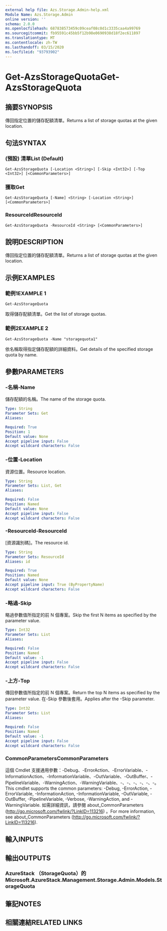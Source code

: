 ```yaml
---
external help file: Azs.Storage.Admin-help.xml
Module Name: Azs.Storage.Admin
online version: ''
schema: 2.0.0
ms.openlocfilehash: 687838573459c09ceaf08c0d1c3335caa4a99769
ms.sourcegitcommit: fb95591c45bb5f12b98e0690938d18f2ec611897
ms.translationtype: MT
ms.contentlocale: zh-TW
ms.lasthandoff: 03/15/2020
ms.locfileid: "93793902"
---
```

# <span data-ttu-id="5bb96-101">Get-AzsStorageQuota</span><span class="sxs-lookup"><span data-stu-id="5bb96-101">Get-AzsStorageQuota</span></span>

## <span data-ttu-id="5bb96-102">摘要</span><span class="sxs-lookup"><span data-stu-id="5bb96-102">SYNOPSIS</span></span>
<span data-ttu-id="5bb96-103">傳回指定位置的儲存配額清單。</span><span class="sxs-lookup"><span data-stu-id="5bb96-103">Returns a list of storage quotas at the given location.</span></span>

## <span data-ttu-id="5bb96-104">句法</span><span class="sxs-lookup"><span data-stu-id="5bb96-104">SYNTAX</span></span>

### <span data-ttu-id="5bb96-105"> (預設) 清單</span><span class="sxs-lookup"><span data-stu-id="5bb96-105">List (Default)</span></span>
```
Get-AzsStorageQuota [-Location <String>] [-Skip <Int32>] [-Top <Int32>] [<CommonParameters>]
```

### <span data-ttu-id="5bb96-106">獲取</span><span class="sxs-lookup"><span data-stu-id="5bb96-106">Get</span></span>
```
Get-AzsStorageQuota [-Name] <String> [-Location <String>] [<CommonParameters>]
```

### <span data-ttu-id="5bb96-107">ResourceId</span><span class="sxs-lookup"><span data-stu-id="5bb96-107">ResourceId</span></span>
```
Get-AzsStorageQuota -ResourceId <String> [<CommonParameters>]
```

## <span data-ttu-id="5bb96-108">說明</span><span class="sxs-lookup"><span data-stu-id="5bb96-108">DESCRIPTION</span></span>
<span data-ttu-id="5bb96-109">傳回指定位置的儲存配額清單。</span><span class="sxs-lookup"><span data-stu-id="5bb96-109">Returns a list of storage quotas at the given location.</span></span>

## <span data-ttu-id="5bb96-110">示例</span><span class="sxs-lookup"><span data-stu-id="5bb96-110">EXAMPLES</span></span>

### <span data-ttu-id="5bb96-111">範例1</span><span class="sxs-lookup"><span data-stu-id="5bb96-111">EXAMPLE 1</span></span>
```
Get-AzsStorageQuota
```

<span data-ttu-id="5bb96-112">取得儲存配額清單。</span><span class="sxs-lookup"><span data-stu-id="5bb96-112">Get the list of storage quotas.</span></span>

### <span data-ttu-id="5bb96-113">範例2</span><span class="sxs-lookup"><span data-stu-id="5bb96-113">EXAMPLE 2</span></span>
```
Get-AzsStorageQuota -Name "storagequota1"
```

<span data-ttu-id="5bb96-114">依名稱取得指定儲存配額的詳細資料。</span><span class="sxs-lookup"><span data-stu-id="5bb96-114">Get details of the specified storage quota by name.</span></span>

## <span data-ttu-id="5bb96-115">參數</span><span class="sxs-lookup"><span data-stu-id="5bb96-115">PARAMETERS</span></span>

### <span data-ttu-id="5bb96-116">-名稱</span><span class="sxs-lookup"><span data-stu-id="5bb96-116">-Name</span></span>
<span data-ttu-id="5bb96-117">儲存配額的名稱。</span><span class="sxs-lookup"><span data-stu-id="5bb96-117">The name of the storage quota.</span></span>

```yaml
Type: String
Parameter Sets: Get
Aliases:

Required: True
Position: 1
Default value: None
Accept pipeline input: False
Accept wildcard characters: False
```

### <span data-ttu-id="5bb96-118">-位置</span><span class="sxs-lookup"><span data-stu-id="5bb96-118">-Location</span></span>
<span data-ttu-id="5bb96-119">資源位置。</span><span class="sxs-lookup"><span data-stu-id="5bb96-119">Resource location.</span></span>

```yaml
Type: String
Parameter Sets: List, Get
Aliases:

Required: False
Position: Named
Default value: None
Accept pipeline input: False
Accept wildcard characters: False
```

### <span data-ttu-id="5bb96-120">-ResourceId</span><span class="sxs-lookup"><span data-stu-id="5bb96-120">-ResourceId</span></span>
<span data-ttu-id="5bb96-121">[資源識別碼]。</span><span class="sxs-lookup"><span data-stu-id="5bb96-121">The resource id.</span></span>

```yaml
Type: String
Parameter Sets: ResourceId
Aliases: id

Required: True
Position: Named
Default value: None
Accept pipeline input: True (ByPropertyName)
Accept wildcard characters: False
```

### <span data-ttu-id="5bb96-122">-略過</span><span class="sxs-lookup"><span data-stu-id="5bb96-122">-Skip</span></span>
<span data-ttu-id="5bb96-123">略過參數值所指定的前 N 個專案。</span><span class="sxs-lookup"><span data-stu-id="5bb96-123">Skip the first N items as specified by the parameter value.</span></span>

```yaml
Type: Int32
Parameter Sets: List
Aliases:

Required: False
Position: Named
Default value: -1
Accept pipeline input: False
Accept wildcard characters: False
```

### <span data-ttu-id="5bb96-124">-上方</span><span class="sxs-lookup"><span data-stu-id="5bb96-124">-Top</span></span>
<span data-ttu-id="5bb96-125">傳回參數值所指定的前 N 個專案。</span><span class="sxs-lookup"><span data-stu-id="5bb96-125">Return the top N items as specified by the parameter value.</span></span>
<span data-ttu-id="5bb96-126">在-Skip 參數後套用。</span><span class="sxs-lookup"><span data-stu-id="5bb96-126">Applies after the -Skip parameter.</span></span>

```yaml
Type: Int32
Parameter Sets: List
Aliases:

Required: False
Position: Named
Default value: -1
Accept pipeline input: False
Accept wildcard characters: False
```

### <span data-ttu-id="5bb96-127">CommonParameters</span><span class="sxs-lookup"><span data-stu-id="5bb96-127">CommonParameters</span></span>
<span data-ttu-id="5bb96-128">這個 Cmdlet 支援通用參數：-Debug、-ErrorAction、-ErrorVariable、-InformationAction、-InformationVariable、-OutVariable、-OutBuffer、-PipelineVariable、-WarningAction、-WarningVariable、-、-、-、-、-、-。</span><span class="sxs-lookup"><span data-stu-id="5bb96-128">This cmdlet supports the common parameters: -Debug, -ErrorAction, -ErrorVariable, -InformationAction, -InformationVariable, -OutVariable, -OutBuffer, -PipelineVariable, -Verbose, -WarningAction, and -WarningVariable.</span></span> <span data-ttu-id="5bb96-129">如需詳細資訊，請參閱 about_CommonParameters (http://go.microsoft.com/fwlink/?LinkID=113216) 。</span><span class="sxs-lookup"><span data-stu-id="5bb96-129">For more information, see about_CommonParameters (http://go.microsoft.com/fwlink/?LinkID=113216).</span></span>

## <span data-ttu-id="5bb96-130">輸入</span><span class="sxs-lookup"><span data-stu-id="5bb96-130">INPUTS</span></span>

## <span data-ttu-id="5bb96-131">輸出</span><span class="sxs-lookup"><span data-stu-id="5bb96-131">OUTPUTS</span></span>

### <span data-ttu-id="5bb96-132">AzureStack （StorageQuota）的</span><span class="sxs-lookup"><span data-stu-id="5bb96-132">Microsoft.AzureStack.Management.Storage.Admin.Models.StorageQuota</span></span>

## <span data-ttu-id="5bb96-133">筆記</span><span class="sxs-lookup"><span data-stu-id="5bb96-133">NOTES</span></span>

## <span data-ttu-id="5bb96-134">相關連結</span><span class="sxs-lookup"><span data-stu-id="5bb96-134">RELATED LINKS</span></span>
